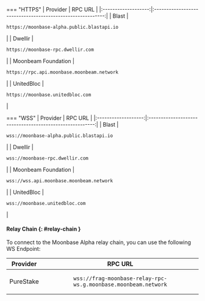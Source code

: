 === "HTTPS"
    |      Provider       |                          RPC URL                           |
    |:-------------------:|:----------------------------------------------------------:|
    |        Blast        | <pre>```https://moonbase-alpha.public.blastapi.io```</pre> |
    |       Dwellir       |     <pre>```https://moonbase-rpc.dwellir.com```</pre>      |
    | Moonbeam Foundation | <pre>```https://rpc.api.moonbase.moonbeam.network```</pre> |
    |     UnitedBloc      |      <pre>```https://moonbase.unitedbloc.com```</pre>      |

=== "WSS"
    |      Provider       |                         RPC URL                          |
    |:-------------------:|:--------------------------------------------------------:|
    |        Blast        | <pre>```wss://moonbase-alpha.public.blastapi.io```</pre> |
    |       Dwellir       |     <pre>```wss://moonbase-rpc.dwellir.com```</pre>      |
    | Moonbeam Foundation | <pre>```wss://wss.api.moonbase.moonbeam.network```</pre> |
    |     UnitedBloc      |      <pre>```wss://moonbase.unitedbloc.com```</pre>      |

#### Relay Chain {: #relay-chain }

To connect to the Moonbase Alpha relay chain, you can use the following WS Endpoint:

| Provider  |                                    RPC URL                                    |
|:---------:|:-----------------------------------------------------------------------------:|
| PureStake | <pre>```wss://frag-moonbase-relay-rpc-ws.g.moonbase.moonbeam.network```</pre> |